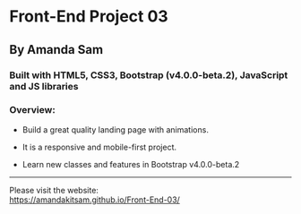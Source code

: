 # Front-End Project 03

## By Amanda Sam

### Built with HTML5, CSS3, Bootstrap (v4.0.0-beta.2), JavaScript and JS libraries

### Overview:

- Build a great quality landing page with animations.

- It is a responsive and mobile-first project.

- Learn new classes and features in Bootstrap v4.0.0-beta.2

-------------------------------------------

Please visit the website:<br/>
https://amandakitsam.github.io/Front-End-03/
